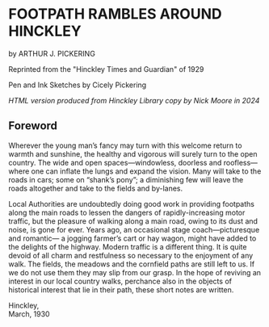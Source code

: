 # FOOTPATH RAMBLES AROUND HINCKLEY

by ARTHUR J. PICKERING

Reprinted from the "Hinckley Times and Guardian" of 1929

Pen and Ink Sketches by Cicely Pickering

_HTML version produced from Hinckley Library copy by Nick Moore in 2024_

## Foreword

Wherever the young man’s fancy may turn with this welcome return to warmth and sunshine, the healthy and vigorous will surely turn to the open country. The wide and open spaces—windowless, doorless and roofless—where one can inflate the lungs and expand the vision. Many will take to the roads in cars; some on “shank’s pony”; a diminishing few will leave the roads altogether and take to the fields and by-lanes.

Local Authorities are undoubtedly doing good work in providing footpaths along the main roads to lessen the dangers of rapidly-increasing motor traffic, but the pleasure of walking along a main road, owing to its dust and noise, is gone for ever. Years ago, an occasional stage coach—picturesque and romantic— a jogging farmer’s cart or hay wagon, might have added to the delights of the highway. Modern traffic is a different thing. It is quite devoid of all charm and restfulness so necessary to the enjoyment of any walk. The fields, the meadows and the cornfield paths are still left to us. If we do not use them they may slip from our grasp. In the hope of reviving an interest in our local country walks, perchance also in the objects of historical interest that lie in their path, these short notes are written.

Hinckley,<br>
March, 1930
